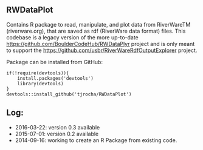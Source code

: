 ## RWDataPlot

Contains R package to read, manipulate, and plot data from RiverWareTM (riverware.org), that are saved as rdf (RiverWare data format) files.  This codebase is a legacy version of the more up-to-date https://github.com/BoulderCodeHub/RWDataPlyr project and is only meant to support the https://github.com/usbr/RiverWareRdfOutputExplorer project.

Package can be installed from GitHub:

```
if(!require(devtools)){
	install.packages('devtools')
	library(devtools)
}
devtools::install_github('tjrocha/RWDataPlot')
```

## Log:
* 2016-03-22: version 0.3 available
* 2015-07-01: version 0.2 available
* 2014-09-16: working to create an R Package from existing code.
